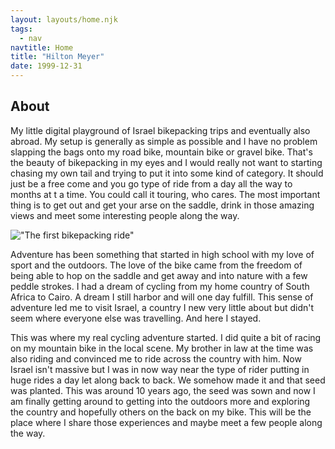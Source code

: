 ```yaml
---
layout: layouts/home.njk
tags:
  - nav
navtitle: Home
title: "Hilton Meyer"
date: 1999-12-31
---
```

## About
My little digital playground of Israel bikepacking trips and eventually also abroad. My setup is generally as simple as possible and I have no problem slapping the bags onto my road bike, mountain bike or gravel bike. That's the beauty of bikepacking in my eyes and I would really not want to starting chasing my own tail and trying to put it into some kind of category. It should just be a free come and you go type of ride from a day all the way to months at t a time. You could call it touring, who cares. The most important thing is to get out and get your arse on the saddle, drink in those amazing views and meet some interesting people along the way.

!["The first bikepacking ride"](https://res.cloudinary.com/bikepacking/image/upload/f_auto,q_auto,c_scale,w_1024,dpr_auto/img_20171025_101547-01_bxuztf.jpg)

Adventure has been something that started in high school with my love of sport and the outdoors. The love of the bike came from the freedom of being able to hop on the saddle and get away and into nature with a few peddle strokes. I had a dream of cycling from my home country of South Africa to Cairo. A dream I still harbor and will one day fulfill. This sense of adventure led me to visit Israel, a country I new very little about but didn't seem where everyone else was travelling. And here I stayed.

This was where my real cycling adventure started. I did quite a bit of racing on my mountain bike in the local scene. My brother in law at the time was also riding and convinced me to ride across the country with him. Now Israel isn't massive but I was in now way near the type of rider putting in huge rides a day let along back to back. We somehow made it and that seed was planted. This was around 10 years ago, the seed was sown and now I am finally getting around to getting into the outdoors more and exploring the country and hopefully others on the back on my bike. This will be the place where I share those experiences and maybe meet a few people along the way.
